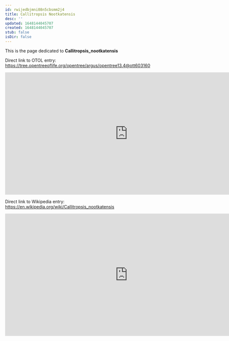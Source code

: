 ```yaml
---
id: rwijedbjmni08n5cbsmm2j4
title: Callitropsis Nootkatensis
desc: ''
updated: 1648144045707
created: 1648144045707
stub: false
isDir: false
---
```

This is the page dedicated to **Callitropsis_nootkatensis**


Direct link to OTOL entry: https://tree.opentreeoflife.org/opentree/argus/opentree13.4@ott603160



<html>
    <body>
    <iframe src="https://tree.opentreeoflife.org/opentree/argus/opentree13.4@ott603160"
    width="800" height="400" frameborder="0" allowfullscreen> </iframe>
    </body>
</html>
    


Direct link to Wikipedia entry: https://en.wikipedia.org/wiki/Callitropsis_nootkatensis



<html>
    <body>
    <iframe src="https://en.wikipedia.org/wiki/Callitropsis_nootkatensis"
    width="800" height="400" frameborder="0" allowfullscreen> </iframe>
    </body>
</html>
    
